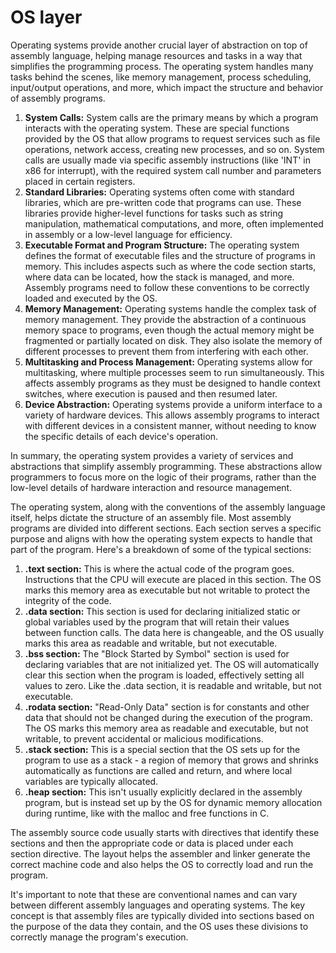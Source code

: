 # OS layer

Operating systems provide another crucial layer of abstraction on top of assembly language, helping manage resources and tasks in a way that simplifies the programming process. The operating system handles many tasks behind the scenes, like memory management, process scheduling, input/output operations, and more, which impact the structure and behavior of assembly programs.

1. **System Calls:** System calls are the primary means by which a program interacts with the operating system. These are special functions provided by the OS that allow programs to request services such as file operations, network access, creating new processes, and so on. System calls are usually made via specific assembly instructions (like 'INT' in x86 for interrupt), with the required system call number and parameters placed in certain registers.
2. **Standard Libraries:** Operating systems often come with standard libraries, which are pre-written code that programs can use. These libraries provide higher-level functions for tasks such as string manipulation, mathematical computations, and more, often implemented in assembly or a low-level language for efficiency.
3. **Executable Format and Program Structure:** The operating system defines the format of executable files and the structure of programs in memory. This includes aspects such as where the code section starts, where data can be located, how the stack is managed, and more. Assembly programs need to follow these conventions to be correctly loaded and executed by the OS.
4. **Memory Management:** Operating systems handle the complex task of memory management. They provide the abstraction of a continuous memory space to programs, even though the actual memory might be fragmented or partially located on disk. They also isolate the memory of different processes to prevent them from interfering with each other.
5. **Multitasking and Process Management:** Operating systems allow for multitasking, where multiple processes seem to run simultaneously. This affects assembly programs as they must be designed to handle context switches, where execution is paused and then resumed later.
6. **Device Abstraction:** Operating systems provide a uniform interface to a variety of hardware devices. This allows assembly programs to interact with different devices in a consistent manner, without needing to know the specific details of each device's operation.

In summary, the operating system provides a variety of services and abstractions that simplify assembly programming. These abstractions allow programmers to focus more on the logic of their programs, rather than the low-level details of hardware interaction and resource management.







The operating system, along with the conventions of the assembly language itself, helps dictate the structure of an assembly file. Most assembly programs are divided into different sections. Each section serves a specific purpose and aligns with how the operating system expects to handle that part of the program. Here's a breakdown of some of the typical sections:

1. **.text section:** This is where the actual code of the program goes. Instructions that the CPU will execute are placed in this section. The OS marks this memory area as executable but not writable to protect the integrity of the code.
2. **.data section:** This section is used for declaring initialized static or global variables used by the program that will retain their values between function calls. The data here is changeable, and the OS usually marks this area as readable and writable, but not executable.
3. **.bss section:** The "Block Started by Symbol" section is used for declaring variables that are not initialized yet. The OS will automatically clear this section when the program is loaded, effectively setting all values to zero. Like the .data section, it is readable and writable, but not executable.
4. **.rodata section:** "Read-Only Data" section is for constants and other data that should not be changed during the execution of the program. The OS marks this memory area as readable and executable, but not writable, to prevent accidental or malicious modifications.
5. **.stack section:** This is a special section that the OS sets up for the program to use as a stack - a region of memory that grows and shrinks automatically as functions are called and return, and where local variables are typically allocated.
6. **.heap section:** This isn't usually explicitly declared in the assembly program, but is instead set up by the OS for dynamic memory allocation during runtime, like with the malloc and free functions in C.

The assembly source code usually starts with directives that identify these sections and then the appropriate code or data is placed under each section directive. The layout helps the assembler and linker generate the correct machine code and also helps the OS to correctly load and run the program.

It's important to note that these are conventional names and can vary between different assembly languages and operating systems. The key concept is that assembly files are typically divided into sections based on the purpose of the data they contain, and the OS uses these divisions to correctly manage the program's execution.
